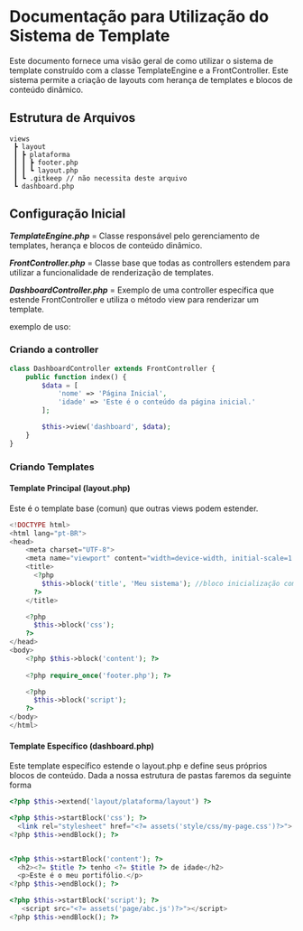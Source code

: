 # Documentação para Utilização do Sistema de Template

Este documento fornece uma visão geral de como utilizar o sistema de template construído com a classe TemplateEngine e a FrontController. Este sistema permite a criação de layouts com herança de templates e blocos de conteúdo dinâmico.

## Estrutura de Arquivos

``` 
views
 ┣ layout
 ┃ ┣ plataforma
 ┃ ┃ ┣ footer.php
 ┃ ┃ ┗ layout.php
 ┃ ┗ .gitkeep // não necessita deste arquivo
 ┗ dashboard.php
```

## Configuração Inicial
__*TemplateEngine.php*__ = Classe responsável pelo gerenciamento de templates, herança e blocos de conteúdo dinâmico.

__*FrontController.php*__ = Classe base que todas as controllers estendem para utilizar a funcionalidade de renderização de templates.

__*DashboardController.php*__ = Exemplo de uma controller específica que estende FrontController e utiliza o método view para renderizar um template.

exemplo de uso:
### Criando a controller
```PHP
class DashboardController extends FrontController {
    public function index() {
        $data = [
            'nome' => 'Página Inicial',
            'idade' => 'Este é o conteúdo da página inicial.'
        ];

        $this->view('dashboard', $data);
    }
}

```
### Criando Templates
#### Template Principal (layout.php)
Este é o template base (comun) que outras views podem estender.

```PHP
<!DOCTYPE html>
<html lang="pt-BR">
<head>
    <meta charset="UTF-8">
    <meta name="viewport" content="width=device-width, initial-scale=1.0">
    <title>
      <?php 
        $this->block('title', 'Meu sistema'); //bloco inicialização com padrão para caso não seja inicializado
      ?>
    </title>

    <?php 
      $this->block('css');
    ?>
</head>
<body>
    <?php $this->block('content'); ?>
    
    <?php require_once('footer.php'); ?>

    <?php 
      $this->block('script');
    ?>
</body>
</html>
```

#### Template Específico (dashboard.php)
Este template específico estende o layout.php e define seus próprios blocos de conteúdo. Dada a nossa estrutura de pastas faremos da seguinte forma


```PHP
<?php $this->extend('layout/plataforma/layout') ?>

<?php $this->startBlock('css'); ?>
  <link rel="stylesheet" href="<?= assets('style/css/my-page.css')?>">
<?php $this->endBlock(); ?>


<?php $this->startBlock('content'); ?>
  <h2><?= $title ?> tenho <?= $title ?> de idade</h2>
  <p>Este é o meu portifólio.</p>
<?php $this->endBlock(); ?>

<?php $this->startBlock('script'); ?>
   <script src="<?= assets('page/abc.js')?>"></script>
<?php $this->endBlock(); ?>
```